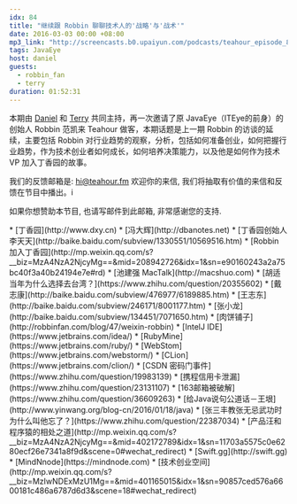 ```yaml
---
idx: 84
title: "继续跟 Robbin 聊聊技术人的'战略'与'战术'"
date: 2016-03-03 00:00 +08:00
mp3_link: "http://screencasts.b0.upaiyun.com/podcasts/teahour_episode_84.m4a"
tags: JavaEye
host: daniel
guests:
  - robbin_fan
  - terry
duration: 01:52:31
---
```


本期由 [Daniel](http://weibo.com/lgn21st) 和 [Terry](http://weibo.com/poshboytl) 共同主持，再一次邀请了原 JavaEye（ITEye的前身）的创始人 Robbin 范凯来 Teahour 做客，本期话题是上一期 Robbin 的访谈的延续，主要包括 Robbin 对行业趋势的观察，分析，包括如何准备创业，如何把握行业趋势，作为技术创业者如何成长，如何培养决策能力，以及他是如何作为技术 VP 加入丁香园的故事。

我们的反馈邮箱是: hi@teahour.fm 欢迎你的来信, 我们将抽取有价值的来信和反馈在节目中播出。i

如果你想赞助本节目, 也请写邮件到此邮箱, 非常感谢您的支持.

<section class="notes" markdown="1">
* [丁香园](http://www.dxy.cn)
* [冯大辉](http://dbanotes.net)
* [丁香园创始人李天天](http://baike.baidu.com/subview/1330551/10569516.htm)
* [Robbin 加入丁香园](http://mp.weixin.qq.com/s?__biz=MzA4NzA2NjcyMg==&mid=208942726&idx=1&sn=e90160243a2a75bc40f3a40b24194e7e#rd)
* [池建强 MacTalk](http://macshuo.com)
* [胡适当年为什么选择去台湾？](https://www.zhihu.com/question/20355602)
* [戴志康](http://baike.baidu.com/subview/476977/6189885.htm)
* [王志东](http://baike.baidu.com/subview/246171/8001177.htm)
* [张小龙](http://baike.baidu.com/subview/134451/7071650.htm)
* [肉饼铺子](http://robbinfan.com/blog/47/weixin-robbin)
* [IntelJ IDE](https://www.jetbrains.com/idea/)
* [RubyMine](https://www.jetbrains.com/ruby/)
* [WebStom](https://www.jetbrains.com/webstorm/)
* [CLion](https://www.jetbrains.com/clion/)
* [CSDN 密码门事件](https://www.zhihu.com/question/19983139)
* [携程信用卡泄漏](https://www.zhihu.com/question/23131107)
* [163邮箱被破解](https://www.zhihu.com/question/36609263)
* [给Java说句公道话－王垠](http://www.yinwang.org/blog-cn/2016/01/18/java)
* [张三丰教张无忌武功时为什么叫他忘了？](https://www.zhihu.com/question/22387034)
* [产品汪和程序猿的相处之道](http://mp.weixin.qq.com/s?__biz=MzA4NzA2NjcyMg==&mid=402172789&idx=1&sn=11703a5575c0e6280ecf26e7341a8f9d&scene=0#wechat_redirect)
* [Swift.gg](http://swift.gg)
* [MindNnode](https://mindnode.com)
* [技术创业空间](http://mp.weixin.qq.com/s?__biz=MzIwNDExMzU1Mg==&mid=401165015&idx=1&sn=90857ced576a6600181c486a6787d6d3&scene=18#wechat_redirect)
</section>

